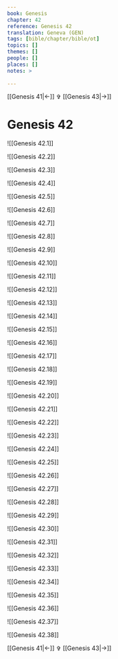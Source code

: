 ```yaml
---
book: Genesis
chapter: 42
reference: Genesis 42
translation: Geneva (GEN)
tags: [bible/chapter/bible/ot]
topics: []
themes: []
people: []
places: []
notes: >
  
---
```


[[Genesis 41|<-]] ✞ [[Genesis 43|->]]

# Genesis 42

![[Genesis 42.1]]

![[Genesis 42.2]]

![[Genesis 42.3]]

![[Genesis 42.4]]

![[Genesis 42.5]]

![[Genesis 42.6]]

![[Genesis 42.7]]

![[Genesis 42.8]]

![[Genesis 42.9]]

![[Genesis 42.10]]

![[Genesis 42.11]]

![[Genesis 42.12]]

![[Genesis 42.13]]

![[Genesis 42.14]]

![[Genesis 42.15]]

![[Genesis 42.16]]

![[Genesis 42.17]]

![[Genesis 42.18]]

![[Genesis 42.19]]

![[Genesis 42.20]]

![[Genesis 42.21]]

![[Genesis 42.22]]

![[Genesis 42.23]]

![[Genesis 42.24]]

![[Genesis 42.25]]

![[Genesis 42.26]]

![[Genesis 42.27]]

![[Genesis 42.28]]

![[Genesis 42.29]]

![[Genesis 42.30]]

![[Genesis 42.31]]

![[Genesis 42.32]]

![[Genesis 42.33]]

![[Genesis 42.34]]

![[Genesis 42.35]]

![[Genesis 42.36]]

![[Genesis 42.37]]

![[Genesis 42.38]]

[[Genesis 41|<-]] ✞ [[Genesis 43|->]]
